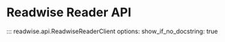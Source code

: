 # Readwise Reader API

::: readwise.api.ReadwiseReaderClient
	options:
		show_if_no_docstring: true
